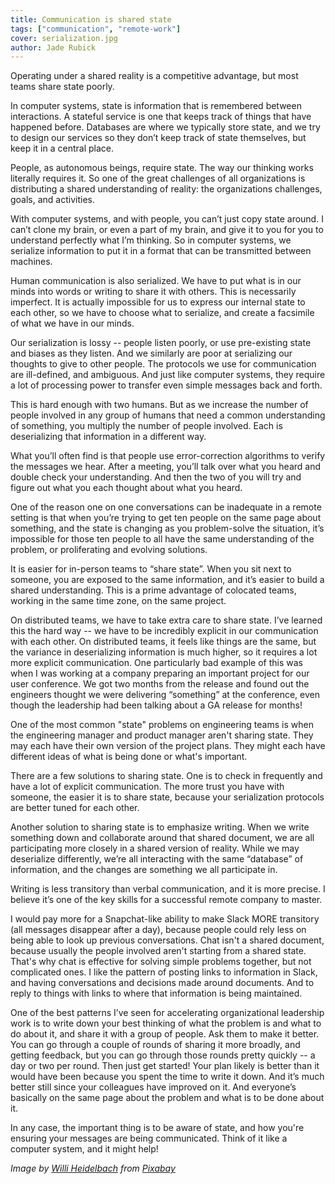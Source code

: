 ```yaml
---
title: Communication is shared state
tags: ["communication", "remote-work"]
cover: serialization.jpg
author: Jade Rubick
---
```


Operating under a shared reality is a competitive advantage, but most teams share state poorly.

<re-img src="serialization.jpg"></re-img>

In computer systems, state is information that is remembered between interactions. A stateful service is one that keeps track of things that have happened before. Databases are where we typically store state, and we try to design our services so they don’t keep track of state themselves, but keep it in a central place. 

People, as autonomous beings, require state. The way our thinking works literally requires it. So one of the great challenges of all organizations is distributing a shared understanding of reality: the organizations challenges, goals, and activities. 

With computer systems, and with people, you can’t just copy state around. I can’t clone my brain, or even a part of my brain, and give it to you for you to understand perfectly what I’m thinking. So in computer systems, we serialize information to put it in a format that can be transmitted between machines.

Human communication is also serialized. We have to put what is in our minds into words or writing to share it with others. This is necessarily imperfect. It is actually impossible for us to express our internal state to each other, so we have to choose what to serialize, and create a facsimile of what we have in our minds. 

Our serialization is lossy -- people listen poorly, or use pre-existing state and biases as they listen. And we similarly are poor at serializing our thoughts to give to other people. The protocols we use for communication are ill-defined, and ambiguous. And just like computer systems, they require a lot of processing power to transfer even simple messages back and forth.

This is hard enough with two humans. But as we increase the number of people involved in any group of humans that need a common understanding of something, you multiply the number of people involved. Each is deserializing that information in a different way.

What you’ll often find is that people use error-correction algorithms to verify the messages we hear. After a meeting, you’ll talk over what you heard and double check your understanding. And then the two of you will try and figure out what you each thought about what you heard.

One of the reason one on one conversations can be inadequate in a remote setting is that when you’re trying to get ten people on the same page about something, and the state is changing as you problem-solve the situation, it’s impossible for those ten people to all have the same understanding of the problem, or proliferating and evolving solutions. 

It is easier for in-person teams to “share state”. When you sit next to someone, you are exposed to the same information, and it’s easier to build a shared understanding. This is a prime advantage of colocated teams, working in the same time zone, on the same project. 

On distributed teams, we have to take extra care to share state. I’ve learned this the hard way -- we have to be incredibly explicit in our communication with each other. On distributed teams, it feels like things are the same, but the variance in deserializing information is much higher, so it requires a lot more explicit communication. One particularly bad example of this was when I was working at a company preparing an important project for our user conference. We got two months from the release and found out the engineers thought we were delivering “something” at the conference, even though the leadership had been talking about a GA release for months!

One of the most common "state" problems on engineering teams is when the engineering manager and product manager aren't sharing state. They may each have their own version of the project plans. They might each have different ideas of what is being done or what's important. 

There are a few solutions to sharing state. One is to check in frequently and have a lot of explicit communication. The more trust you have with someone, the easier it is to share state, because your serialization protocols are better tuned for each other. 

Another solution to sharing state is to emphasize writing. When we write something down and collaborate around that shared document, we are all participating more closely in a shared version of reality. While we may deserialize differently, we’re all interacting with the same “database” of information, and the changes are something we all participate in. 

Writing is less transitory than verbal communication, and it is more precise. I believe it’s one of the key skills for a successful remote company to master. 

I would pay more for a Snapchat-like ability to make Slack MORE transitory (all messages disappear after a day), because people could rely less on being able to look up previous conversations. Chat isn't a shared document, because usually the people involved aren't starting from a shared state. That's why chat is effective for solving simple problems together, but not complicated ones. I like the pattern of posting links to information in Slack, and having conversations and decisions made around documents. And to reply to things with links to where that information is being maintained. 

One of the best patterns I’ve seen for accelerating organizational leadership work is to write down your best thinking of what the problem is and what to do about it, and share it with a group of people. Ask them to make it better. You can go through a couple of rounds of sharing it more broadly, and getting feedback, but you can go through those rounds pretty quickly -- a day or two per round. Then just get started! Your plan likely is better than it would have been because you spent the time to write it down. And it’s much better still since your colleagues have improved on it. And everyone’s basically on the same page about the problem and what is to be done about it. 

In any case, the important thing is to be aware of state, and how you're ensuring your messages are being communicated. Think of it like a computer system, and it might help!

_Image by <a href="https://pixabay.com/users/wilhei-883152/">Willi Heidelbach</a> from <a href="https://pixabay.com/">Pixabay</a>_